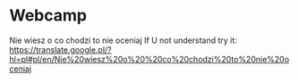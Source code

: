 # Webcamp
Nie wiesz o  co chodzi to nie oceniaj
If U not understand try it: https://translate.google.pl/?hl=pl#pl/en/Nie%20wiesz%20o%20%20co%20chodzi%20to%20nie%20oceniaj
